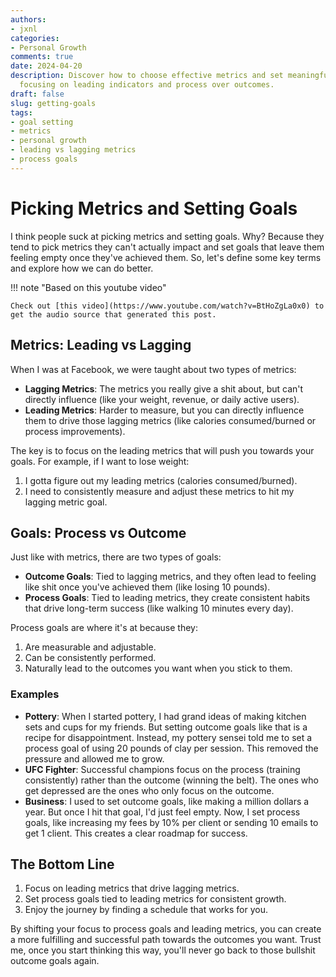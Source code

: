 ```yaml
---
authors:
- jxnl
categories:
- Personal Growth
comments: true
date: 2024-04-20
description: Discover how to choose effective metrics and set meaningful goals by
  focusing on leading indicators and process over outcomes.
draft: false
slug: getting-goals
tags:
- goal setting
- metrics
- personal growth
- leading vs lagging metrics
- process goals
---
```


# Picking Metrics and Setting Goals

I think people suck at picking metrics and setting goals. Why? Because they tend to pick metrics they can't actually impact and set goals that leave them feeling empty once they've achieved them. So, let's define some key terms and explore how we can do better.

!!! note "Based on this youtube video"

    Check out [this video](https://www.youtube.com/watch?v=BtHoZgLa0x0) to get the audio source that generated this post.

<!-- more -->

## Metrics: Leading vs Lagging

When I was at Facebook, we were taught about two types of metrics:

- **Lagging Metrics**: The metrics you really give a shit about, but can't directly influence (like your weight, revenue, or daily active users).
- **Leading Metrics**: Harder to measure, but you can directly influence them to drive those lagging metrics (like calories consumed/burned or process improvements).

The key is to focus on the leading metrics that will push you towards your goals. For example, if I want to lose weight:

1. I gotta figure out my leading metrics (calories consumed/burned).
2. I need to consistently measure and adjust these metrics to hit my lagging metric goal.

## Goals: Process vs Outcome

Just like with metrics, there are two types of goals:

- **Outcome Goals**: Tied to lagging metrics, and they often lead to feeling like shit once you've achieved them (like losing 10 pounds).
- **Process Goals**: Tied to leading metrics, they create consistent habits that drive long-term success (like walking 10 minutes every day).

Process goals are where it's at because they:

1. Are measurable and adjustable.
2. Can be consistently performed.
3. Naturally lead to the outcomes you want when you stick to them.

### Examples

- **Pottery**: When I started pottery, I had grand ideas of making kitchen sets and cups for my friends. But setting outcome goals like that is a recipe for disappointment. Instead, my pottery sensei told me to set a process goal of using 20 pounds of clay per session. This removed the pressure and allowed me to grow.
- **UFC Fighter**: Successful champions focus on the process (training consistently) rather than the outcome (winning the belt). The ones who get depressed are the ones who only focus on the outcome.
- **Business**: I used to set outcome goals, like making a million dollars a year. But once I hit that goal, I'd just feel empty. Now, I set process goals, like increasing my fees by 10% per client or sending 10 emails to get 1 client. This creates a clear roadmap for success.

## The Bottom Line

1. Focus on leading metrics that drive lagging metrics.
2. Set process goals tied to leading metrics for consistent growth.
3. Enjoy the journey by finding a schedule that works for you.

By shifting your focus to process goals and leading metrics, you can create a more fulfilling and successful path towards the outcomes you want. Trust me, once you start thinking this way, you'll never go back to those bullshit outcome goals again.